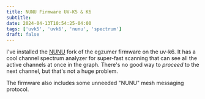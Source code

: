 ```yaml
---
title: NUNU Firmware UV-K5 & K6
subtitle: 
date: 2024-04-13T10:54:25-04:00
tags: ['uvk5', 'uvk6', 'nunu', 'spectrum']
draft: false
---
```


I've installed the 
[NUNU](https://github.com/kamilsss655/uv-k5-firmware-custom)
fork of the egzumer firmware
on the uv-k6.
It has a cool channel spectrum analyzer for super-fast scanning
that can see all the active channels at once in the graph.
There's no good way to _proceed_ to the next channel,
but that's not a huge problem.

The firmware also includes some unneeded "NUNU" mesh messaging protocol.

